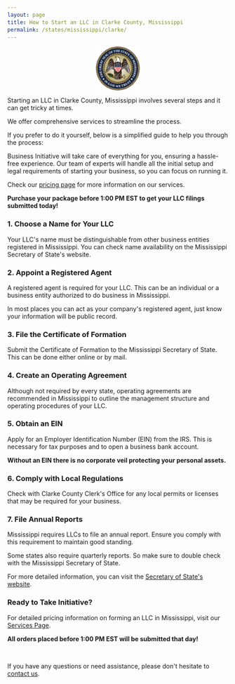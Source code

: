 ```yaml
---
layout: page
title: How to Start an LLC in Clarke County, Mississippi
permalink: /states/mississippi/clarke/
---
```


<a href="{{ site.data.resources.state_sos_websites.mississippi }}" target="_blank">
    <img src="/images/state-seals/mississippi-seal.png" alt="Mississippi State Seal" style="display: block; margin: 10px auto; width: 100px;">
</a>

<p>Starting an LLC in Clarke County, Mississippi involves several steps and it can get tricky at times.</p>

<p>We offer comprehensive services to streamline the process.</p>

<p>If you prefer to do it yourself, below is a simplified guide to help you through the process:</p>

<p>Business Initiative will take care of everything for you, ensuring a hassle-free experience. Our team of experts will handle all the initial setup and legal requirements of starting your business, so you can focus on running it.</p>

<p>Check our <a href="/services/">pricing page</a> for more information on our services.</p>
<p><b>Purchase your package before 1:00 PM EST to get your LLC filings submitted today!</b></p>

<h3>1. Choose a Name for Your LLC</h3>
<p>Your LLC's name must be distinguishable from other business entities registered in Mississippi. You can check name availability on the Mississippi Secretary of State's website.</p>

<h3>2. Appoint a Registered Agent</h3>
<p>A registered agent is required for your LLC. This can be an individual or a business entity authorized to do business in Mississippi.</p>

<p>In most places you can act as your company's registered agent, just know your information will be public record.<p>

<h3>3. File the Certificate of Formation</h3>
<p>Submit the Certificate of Formation to the Mississippi Secretary of State. This can be done either online or by mail.</p>

<h3>4. Create an Operating Agreement</h3>
<p>Although not required by every state, operating agreements are recommended in Mississippi to outline the management structure and operating procedures of your LLC.</p>

<h3>5. Obtain an EIN</h3>
<p>Apply for an Employer Identification Number (EIN) from the IRS. This is necessary for tax purposes and to open a business bank account.</p>

<p><b>Without an EIN there is no corporate veil protecting your personal assets.</b></p>

<h3>6. Comply with Local Regulations</h3>
<p>Check with Clarke County Clerk's Office for any local permits or licenses that may be required for your business.</p>

<h3>7. File Annual Reports</h3>
<p>Mississippi requires LLCs to file an annual report. Ensure you comply with this requirement to maintain good standing.</p>

<p>Some states also require quarterly reports. So make sure to double check with the Mississippi Secretary of State.</p>

<p>For more detailed information, you can visit the <a href="{{ site.data.resources.state_sos_websites.mississippi }}" target="_blank">Secretary of State's website</a>.</p>

<h3>Ready to Take Initiative?</h3>
<p>For detailed pricing information on forming an LLC in Mississippi, visit our <a href="/services/">Services Page</a>.</p>
<p><b>All orders placed before 1:00 PM EST will be submitted that day!</b></p>
<br>
<p>If you have any questions or need assistance, please don't hesitate to <a href="https://www.businessinitiative.org/contact/" target="_blank">contact us</a>.</p>
